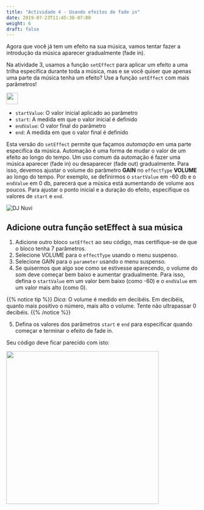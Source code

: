 ```yaml
---
title: "Actividade 4 - Usando efeitos de fade in"
date: 2019-07-23T11:45:38-07:00
weight: 6
draft: false
---
```


Agora que você já tem um efeito na sua música, vamos tentar fazer a introdução da música aparecer gradualmente (fade in).

Na atividade 3, usamos a função `setEffect` para aplicar um efeito a uma trilha específica durante toda a música, mas e se você quiser que apenas uma parte da música tenha um efeito? Use a função `setEffect` com mais parâmetros!

<img src="../img/screenshot-seteffect2.png" height="30"/>

- `startValue`: O valor inicial aplicado ao parâmetro
- `start`: A medida em que o valor inicial é definido
- `endValue`: O valor final do parâmetro
- `end`: A medida em que o valor final é definido

Esta versão do `setEffect` permite que façamos *automação* em uma parte específica da música. Automação é uma forma de mudar o valor de um efeito ao longo do tempo. Um uso comum da automação é fazer uma música aparecer (fade in) ou desaparecer (fade out) gradualmente. Para isso, devemos ajustar o volume do parâmetro **GAIN** no `effectType` **VOLUME** ao longo do tempo. Por exemplo, se definirmos o `startValue` em -60 db e o `endValue` em 0 db, parecerá que a música está aumentando de volume aos poucos. Para ajustar o ponto inicial e a duração do efeito, especifique os valores de `start` e `end`.

![DJ Nuvi](https://media.giphy.com/media/OTk8FTCvQ5WQQfJqVf/giphy.gif)

## Adicione outra função setEffect à sua música

1. Adicione outro bloco `setEffect` ao seu código, mas certifique-se de que o bloco tenha 7 parâmetros.
2. Selecione VOLUME para o `effectType` usando o menu suspenso.
3. Selecione GAIN para o `parameter` usando o menu suspenso.
4. Se quisermos que algo soe como se estivesse aparecendo, o volume do som deve começar bem baixo e aumentar gradualmente. Para isso, defina o `startValue` em um valor bem baixo (como -60) e o `endValue` em um valor mais alto (como 0).

{{% notice tip %}}
*Dica:* O volume é medido em decibéis. Em decibéis, quanto mais positivo o número, mais alto o volume. Tente não ultrapassar 0 decibéis.
{{% /notice %}}

5. Defina os valores dos parâmetros `start` e `end` para especificar quando começar e terminar o efeito de fade in.

Seu código deve ficar parecido com isto:

<img src="../img/screenshot-set-effect-2.png" height="400"/>
